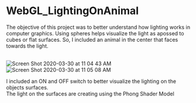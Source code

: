 # WebGL_LightingOnAnimal

The objective of this project was to better understand how lighting works in computer graphics. Using spheres helps visualize the light as apossed to cubes or flat surfaces. So, I included an animal in the center that faces towards the light. <br> <br>

![Screen Shot 2020-03-30 at 11 04 43 AM](https://user-images.githubusercontent.com/46305741/77945943-5cfccc00-7276-11ea-94e4-91cfeb0ab5f1.png)
![Screen Shot 2020-03-30 at 11 05 08 AM](https://user-images.githubusercontent.com/46305741/77945951-5ec68f80-7276-11ea-945c-d5e7f527ba82.png)

I included an ON and OFF switch to better visualize the lighting on the objects surfaces. <br>
The light on the surfaces are creating using the Phong Shader Model

